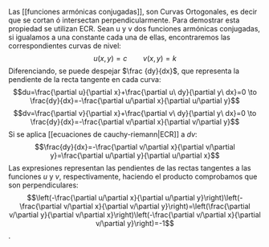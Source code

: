 Las [[funciones armónicas conjugadas]], son Curvas Ortogonales, es decir que se cortan ó intersectan perpendicularmente. Para demostrar esta propiedad se utilizan ECR. Sean u y v dos funciones armónicas conjugadas, si igualamos a una constante cada una de ellas, encontraremos las correspondientes curvas de nivel:
$$u(x,y)=c \qquad v(x,y)=k$$
Diferenciando, se puede despejar $\frac {dy}{dx}$, que representa la pendiente de la recta tangente en cada curva:
$$du=\frac{\partial u}{\partial x}+\frac{\partial u\ dy}{\partial y\ dx}=0 \to \frac{dy}{dx}=-\frac{\partial u/\partial x}{\partial u/\partial y}$$
$$dv=\frac{\partial v}{\partial x}+\frac{\partial v\ dy}{\partial y\ dx}=0 \to \frac{dy}{dx}=-\frac{\partial v/\partial x}{\partial v/\partial y}$$
Si se aplica [[ecuaciones de cauchy-riemann|ECR]] a $dv$:
$$\frac{dy}{dx}=-\frac{\partial v/\partial x}{\partial v/\partial y}=\frac{\partial u/\partial y}{\partial u/\partial x}$$
Las expresiones representan las pendientes de las rectas tangentes a las funciones $u$ y $v$, respectivamente, haciendo el producto comprobamos que son perpendiculares:
$$\left(-\frac{\partial u/\partial x}{\partial u/\partial y}\right)\left(-\frac{\partial v/\partial x}{\partial v/\partial y}\right)=\left(\frac{\partial v/\partial y}{\partial v/\partial x}\right)\left(-\frac{\partial v/\partial x}{\partial v/\partial y}\right)=-1$$
.
